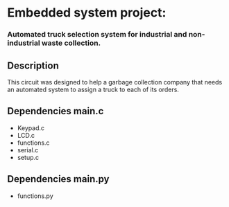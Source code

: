 <h1>Embedded system project: </h1>

<h3>Automated truck selection system for industrial and non-industrial waste collection.</h3>
<h2>Description</h2>
<p>  
This circuit was designed to help a garbage collection company that needs an automated system to assign a truck to each of its orders.
</p>
<h2>Dependencies main.c</h2>
<ul>
  <li>Keypad.c</li>
  <li>LCD.c</li>
  <li>functions.c</li>
  <li>serial.c</li>
  <li>setup.c</li>
</ul>

<h2>Dependencies main.py</h2>
<ul>
  <li>functions.py</li>
</ul>
